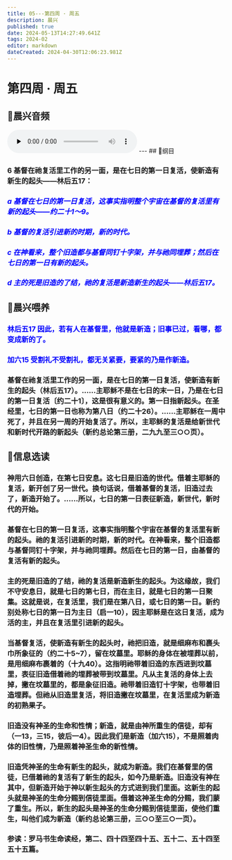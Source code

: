 ```yaml
---
title: 05---第四周 · 周五
description: 晨兴
published: true
date: 2024-05-13T14:27:49.641Z
tags: 2024-02
editor: markdown
dateCreated: 2024-04-30T12:06:23.981Z
---
```


# 第四周 · 周五
## 🎵晨兴音频
<audio id="audio" controls="" preload="none">
      <source id="mp3" src="/2024-02/week4/week4day5.mp3">
</audio>
---
## 📖纲目

### 6   基督在祂复活里工作的另一面，是在七日的第一日复活，使新造有新生的起头——林后五17：

### <font color=blue>*a   基督在七日的第一日复活，这事实指明整个宇宙在基督的复活里有新的起头——约二十1～9。*</font>

### <font color=blue>*b   基督的复活引进新的时期，新的时代。*</font>

### <font color=blue>*c   在神看来，整个旧造都与基督同钉十字架，并与祂同埋葬；然后在七日的第一日有新的起头。*</font>

### <font color=blue>*d   主的死是旧造的了结，祂的复活是新造新生的起头——林后五17。*</font>

## 📖晨兴喂养

### <font color=blue>**林后五17**    **因此，若有人在基督里，他就是新造；旧事已过，看哪，都变成新的了。**</font>

### <font color=blue>**加六15**    **受割礼不受割礼，都无关紧要，要紧的乃是作新造。**</font>

### 基督在祂复活里工作的另一面，是在七日的第一日复活，使新造有新生的起头（林后五17）。……主耶稣不是在七日的末一日，乃是在七日的第一日复活〔约二十1〕，这是很有意义的。第一日指新起头。在圣经里，七日的第一日也称为第八日（约二十26）。……主耶稣在一周中死了，并且在另一周的开始复活了。所以，主耶稣的复活是给新世代和新时代开路的新起头（新约总论第三册，二九九至三○○页）。

## 📖信息选读

### 神用六日创造，在第七日安息。这七日是旧造的世代。借着主耶稣的复活，新开创了另一世代。换句话说，借着基督的复活，旧造过去了，新造开始了。……所以，七日的第一日表征新造，新世代，新时代的开始。

### 基督在七日的第一日复活，这事实指明整个宇宙在基督的复活里有新的起头。祂的复活引进新的时期，新的时代。在神看来，整个旧造都与基督同钉十字架，并与祂同埋葬。然后在七日的第一日，由基督的复活有新的起头。

### 主的死是旧造的了结，祂的复活是新造新生的起头。为这缘故，我们不守安息日，就是七日的第七日，而在主日，就是七日的第一日聚集。这就是说，在复活里，我们是在第八日，或七日的第一日。新约别处称七日的第一日为主日（启一10），因主耶稣是在这日复活，成为活的主，并且在复活里引进新的起头。

### 当基督复活，使新造有新生的起头时，祂把旧造，就是细麻布和裹头巾所象征的（约二十5~7），留在坟墓里。耶稣的身体在被埋葬以前，是用细麻布裹着的（十九40）。这指明祂带着旧造的东西进到坟墓里，表征旧造借着祂的埋葬被带到坟墓里。凡从主复活的身体上去掉，撇在坟墓里的，都是象征旧造。祂带着旧造钉十字架，也带着旧造埋葬。但祂从旧造里复活，将旧造撇在坟墓里，在复活里成为新造的初熟果子。

### 旧造没有神圣的生命和性情；新造，就是由神所重生的信徒，却有（一13，三15，彼后一4）。因此我们是新造（加六15），不是照着肉体的旧性情，乃是照着神圣生命的新性情。

### 旧造凭神圣的生命有新生的起头，就成为新造。我们在基督里的信徒，已借着祂的复活有了新生的起头，如今乃是新造。旧造没有神在其中，但新造开始于神以新生起头的方式进到我们里面。这新生的起头就是神圣的生命分赐到信徒里面。借着这神圣生命的分赐，我们蒙了重生。所以，新生的起头是神圣的生命分赐到信徒里面，使他们重生，叫他们成为新造（新约总论第三册，三○○至三○一页）。

### 参读：罗马书生命读经，第二、四十四至四十五、五十二、五十四至五十五篇。
